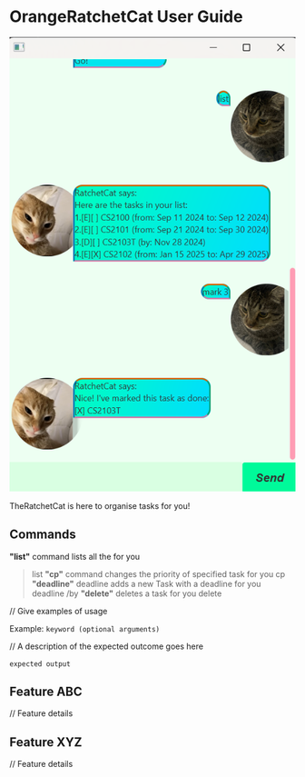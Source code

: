 # OrangeRatchetCat User Guide

![Image of GUI](https://github.com/OrangeCatLoves/ip/blob/master/docs/Ui.png?raw=true)

TheRatchetCat is here to organise tasks for you! 

## Commands
**"list"** command lists all the for you
> list
**"cp"** command changes the priority of specified task for you
> cp <Task index> <Task priority>
**"deadline"** deadline adds a new Task with a deadline for you  
> deadline <Task Description> /by <YYYY-MM-DD>
**"delete"** deletes a task for you
> delete <Task index>


// Give examples of usage

Example: `keyword (optional arguments)`

// A description of the expected outcome goes here

```
expected output
```

## Feature ABC

// Feature details


## Feature XYZ

// Feature details
